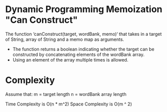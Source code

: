 # Dynamic Programming Memoization "Can Construct"

The function ‘canConstruct(target, wordBank, memo)‘ that takes in a
target of String, array of String and a memo map as arguments.

* The function returns a boolean indicating whether the target can be constructed by concatenating elements of the wordBank array.
* Using an element of the array multiple times is allowed.

# Complexity

Assume that:
m = target length
n = wordBank array length

Time Complexity is O(n * m^2)
Space Complexity is O(m ^ 2)
